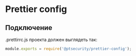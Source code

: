 # Prettier config

## Подключение

.prettirrc.js проекта должен выглядеть так:
```js
module.exports = require('@ptsecurity/prettier-config');
```

